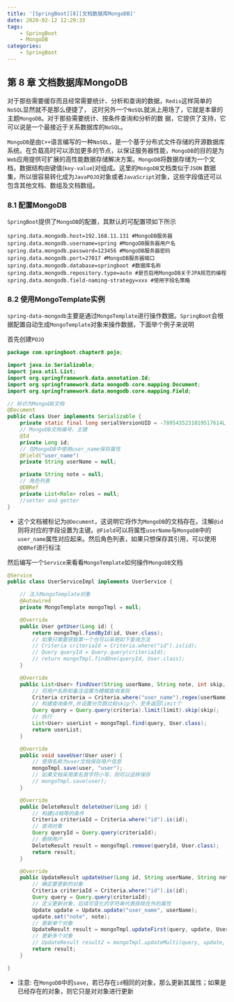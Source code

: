 ```yaml
---
title: '[SpringBoot][8][文档数据库MongoDB]'
date: 2020-02-12 12:29:33
tags:
    - SpringBoot
    - MongoDB
categories:
    - SpringBoot
---
```

## 第 8 章 文档数据库MongoDB

对于那些需要缓存而且经常需要统计、分析和查询的数据，`Redis`这样简单的`NoSQL`显然就不是那么便捷了， 这时另外一个`NoSQL`就派上用场了，它就是本章的主题`MongoDB`。对于那些需要统计、按条件查询和分析的数
据，它提供了支持，它可以说是一个最接近于关系数据库的`NoSQL`。

`MongoDB`是由`C++`语言编写的一种`NoSQL`，是一个基于分布式文件存储的开源数据库系统。在负载高时可以添加更多的节点，以保证服务器性能，`MongoDB`的目的是为`Web`应用提供可扩展的高性能数据存储解决方案。`MongoDB`将数据存储为一个文档，数据结构由键值(`key-value`)对组成。这里的`MongoDB`文档类似于`JSON` 数据集，所以很容易转化成为`JavaPOJO`对象或者`JavaScript`对象，这些字段值还可以包含其他文档、数组及文档数组。

### 8.1 配置MongoDB

`SpringBoot`提供了`MongoDB`的配置，其默认的可配置项如下所示
````
spring.data.mongodb.host=192.168.11.131 #MongoDB服务器
spring.data.mongodb.username=spring #MongoDB服务器用户名
spring.data.mongodb.password=123456 #MongoDB服务器密码
spring.data.mongodb.port=27017 #MongoDB服务器端口
spring.data.mongodb.database=springboot #数据库名称
spring.data.mongodb.repository.type=auto #是否启用MongoDB关于JPA规范的编程
spring.data.mongodb.field-naming-strategy=xxx #使用字段名策略
````

### 8.2 使用MongoTemplate实例

`spring-data-mongodb`主要是通过`MongoTemplate`进行操作数据。`SpringBoot`会根据配置自动生成`MongoTemplate`对象来操作数据，下面举个例子来说明

首先创建`POJO`
````java
package com.springboot.chapter8.pojo;

import java.io.Serializable;
import java.util.List;
import org.springframework.data.annotation.Id;
import org.springframework.data.mongodb.core.mapping.Document;
import org.springframework.data.mongodb.core.mapping.Field;

// 标识为MongoDB文档
@Document
public class User implements Serializable {
	private static final long serialVersionUID = -7895435231819517614L;
	// MongoDB文档编号，主键
	@Id
	private Long id;
	// 在MongoDB中使用user_name保存属性
	@Field("user_name")
	private String userName = null;

	private String note = null;
	// 角色列表
    @DBRef
	private List<Role> roles = null;
    //setter and getter
}
````
- 这个文档被标记为`@Document`，这说明它将作为`MongoDB`的文档存在。注解`@id`则将对应的字段设置为主键。`@Field`可以将属性`userName`与`MongoDB`中的`user_name`属性对应起来。然后角色列表，如果只想保存其引用，可以使用`@DBRef`进行标注

然后编写一个`Service`来看看`MongoTemplate`如何操作`MongoDB`文档
````java
@Service
public class UserServiceImpl implements UserService {

	// 注入MongoTemplate对象
	@Autowired
	private MongoTemplate mongoTmpl = null;

	@Override
	public User getUser(Long id) {
		return mongoTmpl.findById(id, User.class);
		// 如果只需要获取第一个也可以采用如下查询方法
		// Criteria criteriaId = Criteria.where("id").is(id);
		// Query queryId = Query.query(criteriaId);
		// return mongoTmpl.findOne(queryId, User.class);
	}

	@Override
	public List<User> findUser(String userName, String note, int skip, int limit) {
		// 将用户名称和备注设置为模糊查询准则
		Criteria criteria = Criteria.where("user_name").regex(userName).and("note").regex(note);
		// 构建查询条件,并设置分页跳过前skip个，至多返回limit个
		Query query = Query.query(criteria).limit(limit).skip(skip);
		// 执行
		List<User> userList = mongoTmpl.find(query, User.class);
		return userList;
	}

	@Override
	public void saveUser(User user) {
		// 使用名称为user文档保存用户信息
		mongoTmpl.save(user, "user");
		// 如果文档采用类名首字符小写，则可以这样保存
		// mongoTmpl.save(user);
	}

	@Override
	public DeleteResult deleteUser(Long id) {
		// 构建id相等的条件
		Criteria criteriaId = Criteria.where("id").is(id);
		// 查询对象
		Query queryId = Query.query(criteriaId);
		// 删除用户
		DeleteResult result = mongoTmpl.remove(queryId, User.class);
		return result;
	}

	@Override
	public UpdateResult updateUser(Long id, String userName, String note) {
		// 确定要更新的对象
		Criteria criteriaId = Criteria.where("id").is(id);
		Query query = Query.query(criteriaId);
		// 定义更新对象，后续可变化的字符串代表排除在外的属性
		Update update = Update.update("user_name", userName);
		update.set("note", note);
		// 更新单个对象
		UpdateResult result = mongoTmpl.updateFirst(query, update, User.class);
		// 更新多个对象
		// UpdateResult result2 = mongoTmpl.updateMulti(query, update, User.class);
		return result;
	}

}
````
- 注意: 在`MongoDB`中的`save`，若已存在`id`相同的对象，那么更新其属性；如果是已经存在的对象，则它只是对对象进行更新